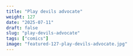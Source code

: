 ```yaml
---
title: "Play devils advocate"
weight: 127
date: "2025-07-11"
draft: false
slug: "play-devils-advocate"
tags: ["comics"]
image: "featured-127-play-devils-advocate.jpg"
---
```

